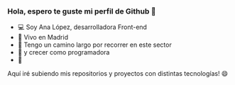 ### Hola, espero te guste mi perfil de Github 👋

<!--
**Analo-pez/Analo-pez** is a ✨ _special_ ✨ repository because its `README.md` (this file) appears on your GitHub profile.
-->


- 💻 Soy Ana López, desarrolladora Front-end
- 🏡 Vivo en Madrid
- 👣 Tengo un camino largo por recorrer en este sector
- 🌱 y crecer como programadora
- 🚀 

Aquí iré subiendo mis repositorios y proyectos con distintas tecnologías! 😄 



